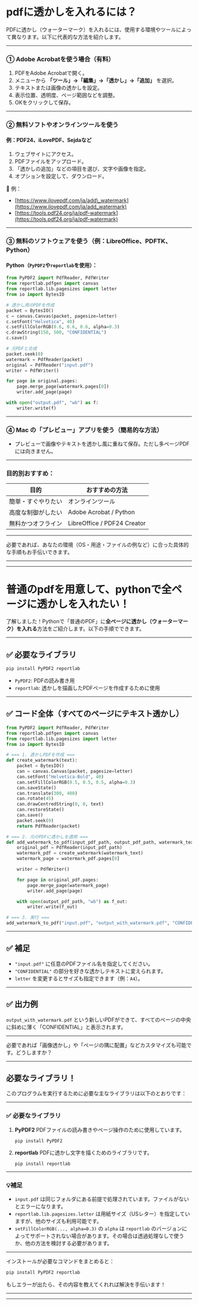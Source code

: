 # pdfに透かしを入れるには？

PDFに透かし（ウォーターマーク）を入れるには、使用する環境やツールによって異なります。以下に代表的な方法を紹介します。

---

### ① **Adobe Acrobatを使う場合（有料）**

1. PDFをAdobe Acrobatで開く。
2. メニューから **「ツール」→「編集」→「透かし」→「追加」** を選択。
3. テキストまたは画像の透かしを設定。
4. 表示位置、透明度、ページ範囲などを調整。
5. OKをクリックして保存。

---

### ② **無料ソフトやオンラインツールを使う**

#### 例：PDF24、iLovePDF、Sejdaなど

1. ウェブサイトにアクセス。
2. PDFファイルをアップロード。
3. 「透かしの追加」などの項目を選び、文字や画像を指定。
4. オプションを設定して、ダウンロード。

🔗 例：

* [https://www.ilovepdf.com/ja/add\_watermark](https://www.ilovepdf.com/ja/add_watermark)
* [https://tools.pdf24.org/ja/pdf-watermark](https://tools.pdf24.org/ja/pdf-watermark)

---

### ③ **無料のソフトウェアを使う（例：LibreOffice、PDFTK、Python）**

#### Python（`PyPDF2`や`reportlab`を使用）：

```python
from PyPDF2 import PdfReader, PdfWriter
from reportlab.pdfgen import canvas
from reportlab.lib.pagesizes import letter
from io import BytesIO

# 透かし用のPDFを作成
packet = BytesIO()
c = canvas.Canvas(packet, pagesize=letter)
c.setFont("Helvetica", 40)
c.setFillColorRGB(0.6, 0.6, 0.6, alpha=0.3)
c.drawString(150, 500, "CONFIDENTIAL")
c.save()

# 元PDFと合成
packet.seek(0)
watermark = PdfReader(packet)
original = PdfReader("input.pdf")
writer = PdfWriter()

for page in original.pages:
    page.merge_page(watermark.pages[0])
    writer.add_page(page)

with open("output.pdf", "wb") as f:
    writer.write(f)
```

---

### ④ **Mac の「プレビュー」アプリを使う（簡易的な方法）**

* プレビューで画像やテキストを透かし風に重ねて保存。ただし多ページPDFには向きません。

---

### 目的別おすすめ：

| 目的        | おすすめの方法                     |
| --------- | --------------------------- |
| 簡単・すぐやりたい | オンラインツール                    |
| 高度な制御がしたい | Adobe Acrobat / Python      |
| 無料かつオフライン | LibreOffice / PDF24 Creator |

---

必要であれば、あなたの環境（OS・用途・ファイルの例など）に合った具体的な手順もお手伝いできます。

---
---

# 普通のpdfを用意して、pythonで全ページに透かしを入れたい！
了解しました！Pythonで「普通のPDF」に**全ページに透かし（ウォーターマーク）を入れる**方法をご紹介します。以下の手順でできます。

---

## ✅ 必要なライブラリ

```bash
pip install PyPDF2 reportlab
```

* `PyPDF2`: PDFの読み書き用
* `reportlab`: 透かしを描画したPDFページを作成するために使用

---

## ✅ コード全体（すべてのページにテキスト透かし）

```python
from PyPDF2 import PdfReader, PdfWriter
from reportlab.pdfgen import canvas
from reportlab.lib.pagesizes import letter
from io import BytesIO

# === 1. 透かしPDFを作成 ===
def create_watermark(text):
    packet = BytesIO()
    can = canvas.Canvas(packet, pagesize=letter)
    can.setFont("Helvetica-Bold", 40)
    can.setFillColorRGB(0.5, 0.5, 0.5, alpha=0.3)
    can.saveState()
    can.translate(300, 400)
    can.rotate(45)
    can.drawCentredString(0, 0, text)
    can.restoreState()
    can.save()
    packet.seek(0)
    return PdfReader(packet)

# === 2. 元のPDFに透かしを適用 ===
def add_watermark_to_pdf(input_pdf_path, output_pdf_path, watermark_text):
    original_pdf = PdfReader(input_pdf_path)
    watermark_pdf = create_watermark(watermark_text)
    watermark_page = watermark_pdf.pages[0]

    writer = PdfWriter()

    for page in original_pdf.pages:
        page.merge_page(watermark_page)
        writer.add_page(page)

    with open(output_pdf_path, "wb") as f_out:
        writer.write(f_out)

# === 3. 実行 ===
add_watermark_to_pdf("input.pdf", "output_with_watermark.pdf", "CONFIDENTIAL")
```

---

## ✅ 補足

* `"input.pdf"` に任意のPDFファイル名を指定してください。
* `"CONFIDENTIAL"` の部分を好きな透かしテキストに変えられます。
* `letter` を変更するとサイズも指定できます（例：`A4`）。

---

## ✅ 出力例

`output_with_watermark.pdf` という新しいPDFができて、すべてのページの中央に斜めに薄く「CONFIDENTIAL」と表示されます。

---

必要であれば「画像透かし」や「ページの隅に配置」などカスタマイズも可能です。どうしますか？

---

## 必要なライブラリ！
このプログラムを実行するために必要な主なライブラリは以下のとおりです：

---

### ✅ 必要なライブラリ

1. **PyPDF2**
   PDFファイルの読み書きやページ操作のために使用しています。

   ```
   pip install PyPDF2
   ```

2. **reportlab**
   PDFに透かし文字を描くためのライブラリです。

   ```
   pip install reportlab
   ```

---

### 💡補足

* `input.pdf` は同じフォルダにある前提で処理されています。ファイルがないとエラーになります。
* `reportlab.lib.pagesizes.letter` は用紙サイズ（USレター）を指定していますが、他のサイズも利用可能です。
* `setFillColorRGB(..., alpha=0.3)` の `alpha` は `reportlab` のバージョンによってサポートされない場合があります。その場合は透過処理なしで使うか、他の方法を検討する必要があります。

---

インストールが必要なコマンドをまとめると：

```bash
pip install PyPDF2 reportlab
```

もしエラーが出たら、その内容を教えてくれれば解決を手伝います！

---
---

